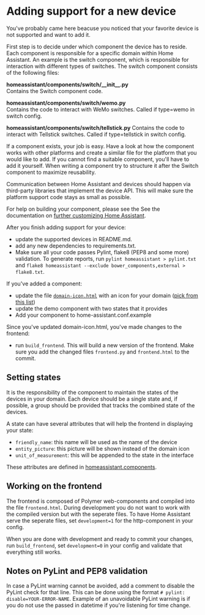 # Adding support for a new device

You've probably came here beacuse you noticed that your favorite device is not supported and want to add it.

First step is to decide under which component the device has to reside. Each component is responsible for a specific domain within Home Assistant. An example is the switch component, which is responsible for interaction with different types of switches. The switch component consists of the following files:

**homeassistant/components/switch/\_\_init\_\_.py**<br />
Contains the Switch component code.

**homeassistant/components/switch/wemo.py**<br />
Contains the code to interact with WeMo switches. Called if type=wemo in switch config. 

**homeassistant/components/switch/tellstick.py**
Contains the code to interact with Tellstick switches. Called if type=tellstick in switch config.

If a component exists, your job is easy. Have a look at how the component works with other platforms and create a similar file for the platform that you would like to add. If you cannot find a suitable component, you'll have to add it yourself. When writing a component try to structure it after the Switch component to maximize reusability.

Communication between Home Assistant and devices should happen via third-party libraries that implement the device API. This will make sure the platform support code stays as small as possible.

For help on building your component, please see the See the documentation on [further customizing Home Assistant](https://github.com/balloob/home-assistant#further-customizing-home-assistant).

After you finish adding support for your device:

 - update the supported devices in README.md.
 - add any new dependencies to requirements.txt.
 - Make sure all your code passes Pylint, flake8 (PEP8 and some more) validation. To generate reports, run `pylint homeassistant > pylint.txt` and `flake8 homeassistant --exclude bower_components,external > flake8.txt`.

If you've added a component:

 - update the file [`domain-icon.html`](https://github.com/balloob/home-assistant/blob/master/homeassistant/components/http/www_static/polymer/domain-icon.html) with an icon for your domain ([pick from this list](https://www.polymer-project.org/components/core-icons/demo.html))
 - update the demo component with two states that it provides
 - Add your component to home-assistant.conf.example

Since you've updated domain-icon.html, you've made changes to the frontend:

 - run `build_frontend`. This will build a new version of the frontend. Make sure you add the changed files `frontend.py` and `frontend.html` to the commit.

## Setting states

It is the responsibility of the component to maintain the states of the devices in your domain. Each device should be a single state and, if possible, a group should be provided that tracks the combined state of the devices.

A state can have several attributes that will help the frontend in displaying your state:

 - `friendly_name`: this name will be used as the name of the device
 - `entity_picture`: this picture will be shown instead of the domain icon
 - `unit_of_measurement`: this will be appended to the state in the interface

These attributes are defined in [homeassistant.components](https://github.com/balloob/home-assistant/blob/master/homeassistant/components/__init__.py#L25).

## Working on the frontend

The frontend is composed of Polymer web-components and compiled into the file `frontend.html`. During development you do not want to work with the compiled version but with the seperate files. To have Home Assistant serve the seperate files, set `development=1` for the http-component in your config.

When you are done with development and ready to commit your changes, run `build_frontend`, set `development=0` in your config and validate that everything still works.

## Notes on PyLint and PEP8 validation

In case a PyLint warning cannot be avoided, add a comment to disable the PyLint check for that line. This can be done using the format `# pylint: disable=YOUR-ERROR-NAME`. Example of an unavoidable PyLint warning is if you do not use the passed in datetime if you're listening for time change.
